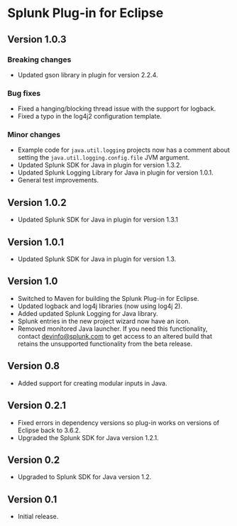# Splunk Plug-in for Eclipse

## Version 1.0.3

### Breaking changes

* Updated gson library in plugin for version 2.2.4.

### Bug fixes

* Fixed a hanging/blocking thread issue with the support for logback.
* Fixed a typo in the log4j2 configuration template.

### Minor changes

* Example code for `java.util.logging` projects now has a comment about setting the `java.util.logging.config.file` JVM argument.
* Updated Splunk SDK for Java in plugin for version 1.3.2.
* Updated Splunk Logging Library for Java in plugin for version 1.0.1.
* General test improvements.

## Version 1.0.2

* Updated Splunk SDK for Java in plugin for version 1.3.1

## Version 1.0.1

* Updated Splunk SDK for Java in plugin for version 1.3.

## Version 1.0

* Switched to Maven for building the Splunk Plug-in for Eclipse.
* Updated logback and log4j libraries (now using log4j 2).
* Added updated Splunk Logging for Java library.
* Splunk entries in the new project wizard now have an icon.
* Removed monitored Java launcher. If you need this functionality, contact
  devinfo@splunk.com to get access to an altered build that retains the
  unsupported functionality from the beta release.

## Version 0.8

* Added support for creating modular inputs in Java.

## Version 0.2.1

* Fixed errors in dependency versions so plug-in works on versions of Eclipse back to 3.6.2.
* Upgraded the Splunk SDK for Java version 1.2.1.

## Version 0.2

* Upgraded to Splunk SDK for Java version 1.2.

## Version 0.1

* Initial release.
